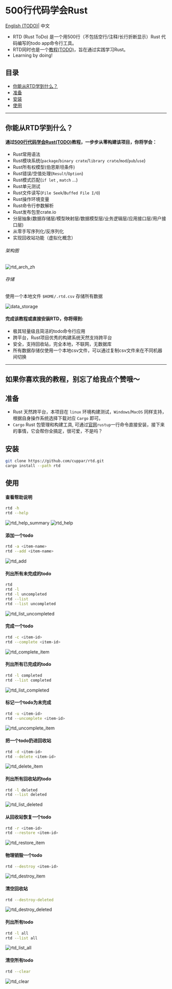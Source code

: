 # 500行代码学会Rust
[English (TODO)]()| 中文

- RTD (Rust ToDo) 是一个用500行（不包括空行/注释/长行折断显示）Rust 代码编写的todo app命令行工具。
- RTD同时也是一个[教程(TODO)]()，旨在通过实践学习Rust。
- Learning by doing!

## 目录

- [你能从RTD学到什么？](#你能从rtd学到什么)
- [准备](#准备)
- [安装](#安装)
- [使用](#使用)

---

## 你能从RTD学到什么？

#### 通过[500行代码学会Rust(TODO)]()教程，一步步从零构建该项目，你将学会：
  - Rust常用语法
  - Rust模块系统(`package`/`binary crate`/`library crate`/`mod`/`pub`/`use`)
  - Rust所有权模型(伯恩斯坦条件)
  - Rust错误/空值处理(`Result`/`Option`)
  - Rust模式匹配(`if let` , `match` ...)
  - Rust单元测试
  - Rust文件读写(`File Seek`/`Buffed File I/O`)
  - Rust操作环境变量
  - Rust命令行参数解析
  - Rust发布包至crate.io
  - 分层抽象(数据存储层/模型映射层/数据模型层/业务逻辑层/应用接口层/用户接口层)
  - 从零手写序列化/反序列化
  - 实现回收站功能（虚拟化概念）

###### 架构图

![rtd_arch_zh](Tutorial/doc/img/rtd_arch_zh.svg)

###### 存储
使用一个本地文件 `$HOME/.rtd.csv` 存储所有数据

![data_storage](Tutorial/doc/img/csv.png)

#### 完成该教程或直接安装RTD，你将得到:
  - 极其轻量级且简洁的todo命令行应用
  - 跨平台，Rust项目优秀的构建系统天然支持跨平台
  - 安全，支持回收站，完全本地，不联网，无数据库
  - 所有数据存储仅使用一个本地csv文件，可以通过复制csv文件来在不同机器间切换

---
如果你喜欢我的教程，别忘了给我点个赞哦～
---

## 准备

- Rust 天然跨平台，本项目在 `linux` 环境构建测试，`Windows`/`MacOS` 同样支持，根据自身操作系统选择下载对应 `Cargo` 即可。
- `Cargo` Rust 包管理和构建工具, 可通过[官网](https://www.rust-lang.org/tools/install)`rustup`一行命令直接安装，接下来的事情，它会帮你全搞定，很可爱，不是吗？

## 安装

```bash
git clone https://github.com/cuppar/rtd.git
cargo install --path rtd
```

## 使用

#### 查看帮助说明
```bash
rtd -h
rtd --help
```

![rtd_help_summary](Tutorial/doc/img/rtd_help_summary.png)
![rtd_help](Tutorial/doc/img/rtd_help.png)

#### 添加一个todo
```bash
rtd -a <item-name>
rtd --add <item-name>
```

![rtd_add](Tutorial/doc/img/rtd_add.png)

#### 列出所有未完成的todo
```bash
rtd
rtd -l
rtd -l uncompleted
rtd --list
rtd --list uncompleted
```

![rtd_list_uncompleted](Tutorial/doc/img/rtd_list_uncompleted.png)

#### 完成一个todo
```bash
rtd -c <item-id>
rtd --complete <item-id>
```

![rtd_complete_item](Tutorial/doc/img/rtd_complete_item.png)

#### 列出所有已完成的todo
```bash
rtd -l completed
rtd --list completed
```

![rtd_list_completed](Tutorial/doc/img/rtd_list_completed.png)

#### 标记一个todo为未完成
```bash
rtd -u <item-id>
rtd --uncomplete <item-id>
```

![rtd_uncomplete_item](Tutorial/doc/img/rtd_uncomplete_item.png)

#### 把一个todo扔进回收站
```bash
rtd -d <item-id>
rtd --delete <item-id>
```

![rtd_delete_item](Tutorial/doc/img/rtd_delete_item.png)

#### 列出所有回收站的todo
```bash
rtd -l deleted
rtd --list deleted
```

![rtd_list_deleted](Tutorial/doc/img/rtd_list_deleted.png)

#### 从回收站恢复一个todo
```bash
rtd -r <item-id>
rtd --restore <item-id>
```

![rtd_restore_item](Tutorial/doc/img/rtd_restore_item.png)

#### 物理销毁一个todo
```bash
rtd --destroy <item-id>
```

![rtd_destroy_item](Tutorial/doc/img/rtd_destroy_item.png)

#### 清空回收站
```bash
rtd --destroy-deleted
```

![rtd_destroy_deleted](Tutorial/doc/img/rtd_destroy_deleted.png)

#### 列出所有todo
```bash
rtd -l all
rtd --list all
```

![rtd_list_all](Tutorial/doc/img/rtd_list_all.png)

#### 清空所有todo
```bash
rtd --clear
```

![rtd_clear](Tutorial/doc/img/rtd_clear.png)

